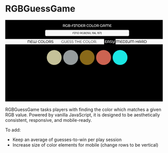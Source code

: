 # RGBGuessGame

<img src="https://github.com/jzkarap/RGBGuessGame/blob/master/colorgame.gif?raw=true">

RGBGuessGame tasks players with finding the color which matches a given RGB value. Powered by vanilla JavaScript, it is designed to be aesthetically consistent, responsive, and mobile-ready. 

To add:
- Keep an average of guesses-to-win per play session
- Increase size of color elements for mobile (change rows to be vertical)
